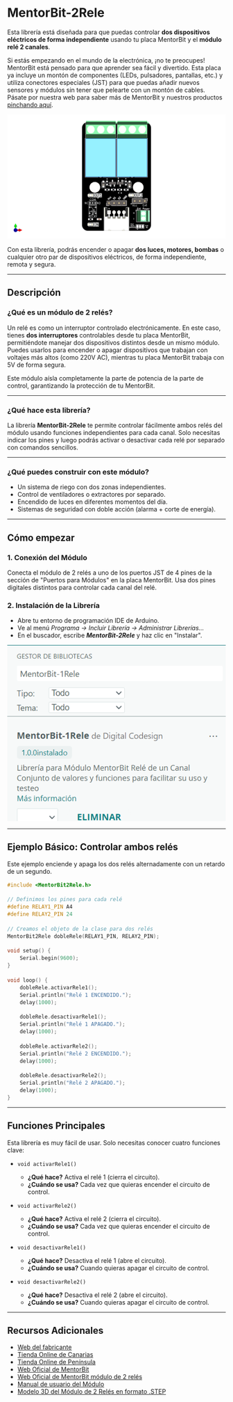 # MentorBit-2Rele

Esta librería está diseñada para que puedas controlar **dos dispositivos eléctricos de forma independiente** usando tu placa MentorBit y el **módulo relé 2 canales**.

Si estás empezando en el mundo de la electrónica, ¡no te preocupes! MentorBit está pensado para que aprender sea fácil y divertido. Esta placa ya incluye un montón de componentes (LEDs, pulsadores, pantallas, etc.) y utiliza conectores especiales (JST) para que puedas añadir nuevos sensores y módulos sin tener que pelearte con un montón de cables. Pásate por nuestra web para saber más de MentorBit y nuestros productos [pinchando aquí](https://digitalcodesign.com/).

![Render del Módulo MentorBit de 2 Relés.](https://github.com/DigitalCodesign/MentorBit-2Rele/blob/main/assets/MentorBit_Relaymodule.png)

Con esta librería, podrás encender o apagar **dos luces, motores, bombas** o cualquier otro par de dispositivos eléctricos, de forma independiente, remota y segura.

---

## Descripción

### ¿Qué es un módulo de 2 relés?

Un relé es como un interruptor controlado electrónicamente. En este caso, tienes **dos interruptores** controlables desde tu placa MentorBit, permitiéndote manejar dos dispositivos distintos desde un mismo módulo. Puedes usarlos para encender o apagar dispositivos que trabajan con voltajes más altos (como 220V AC), mientras tu placa MentorBit trabaja con 5V de forma segura.

Este módulo aísla completamente la parte de potencia de la parte de control, garantizando la protección de tu MentorBit.

---

### ¿Qué hace esta librería?

La librería **MentorBit-2Rele** te permite controlar fácilmente ambos relés del módulo usando funciones independientes para cada canal. Solo necesitas indicar los pines y luego podrás activar o desactivar cada relé por separado con comandos sencillos.

---

### ¿Qué puedes construir con este módulo?

- Un sistema de riego con dos zonas independientes.
- Control de ventiladores o extractores por separado.
- Encendido de luces en diferentes momentos del día.
- Sistemas de seguridad con doble acción (alarma + corte de energía).

---

## Cómo empezar

### 1. **Conexión del Módulo**

Conecta el módulo de 2 relés a uno de los puertos JST de 4 pines de la sección de "Puertos para Módulos" en la placa MentorBit. Usa dos pines digitales distintos para controlar cada canal del relé.

### 2. **Instalación de la Librería**

- Abre tu entorno de programación IDE de Arduino.
- Ve al menú *Programa -> Incluir Librería -> Administrar Librerías...*
- En el buscador, escribe ***MentorBit-2Rele*** y haz clic en "Instalar".

![Ejemplo de búsqueda en el gestor de librerías del IDE de Arduino.](https://github.com/DigitalCodesign/MentorBit-1Rele/blob/main/assets/library_instalation_example.png)

---

## Ejemplo Básico: Controlar ambos relés

Este ejemplo enciende y apaga los dos relés alternadamente con un retardo de un segundo.

```cpp
#include <MentorBit2Rele.h>

// Definimos los pines para cada relé
#define RELAY1_PIN A4
#define RELAY2_PIN 24

// Creamos el objeto de la clase para dos relés
MentorBit2Rele dobleRele(RELAY1_PIN, RELAY2_PIN);

void setup() {
    Serial.begin(9600);
}

void loop() {
    dobleRele.activarRele1();
    Serial.println("Relé 1 ENCENDIDO.");
    delay(1000);

    dobleRele.desactivarRele1();
    Serial.println("Relé 1 APAGADO.");
    delay(1000);

    dobleRele.activarRele2();
    Serial.println("Relé 2 ENCENDIDO.");
    delay(1000);

    dobleRele.desactivarRele2();
    Serial.println("Relé 2 APAGADO.");
    delay(1000);
}
```

---

## Funciones Principales


Esta librería es muy fácil de usar. Solo necesitas conocer cuatro funciones clave:

- <code>void activarRele1()</code>  
   - **¿Qué hace?** Activa el relé 1 (cierra el circuito).  
   - **¿Cuándo se usa?** Cada vez que quieras encender el circuito de control.

- <code>void activarRele2()</code>  
   - **¿Qué hace?** Activa el relé 2 (cierra el circuito).  
   - **¿Cuándo se usa?** Cada vez que quieras encender el circuito de control.

- <code>void desactivarRele1()</code>  
   - **¿Qué hace?** Desactiva el relé 1 (abre el circuito).  
   - **¿Cuándo se usa?** Cuando quieras apagar el circuito de control.

- <code>void desactivarRele2()</code>  
   - **¿Qué hace?** Desactiva el relé 2 (abre el circuito).  
   - **¿Cuándo se usa?** Cuando quieras apagar el circuito de control.

---

## Recursos Adicionales

- [Web del fabricante](https://digitalcodesign.com/)
- [Tienda Online de Canarias](https://canarias.digitalcodesign.com/shop)
- [Tienda Online de Península](https://digitalcodesign.com/shop)
- [Web Oficial de MentorBit](https://digitalcodesign.com/mentorbit)
- [Web Oficial de MentorBit módulo de 2 relés](https://canarias.digitalcodesign.com/shop/00038928-mentorbit-modulo-rele-2-canales-8123?category=230&order=create_date+desc#attr=)
- [Manual de usuario del Módulo](https://drive.google.com/file/d/1IgPJw0743FHQ9CCuSZd_HdKZG-OnqQ7a/view?usp=drive_link)
- [Modelo 3D del Módulo de 2 Relés en formato .STEP](https://drive.google.com/file/d/1cG8Wpu2K46mxCWLIp_kijiz0fwmHjLWd/view?usp=drive_link)
